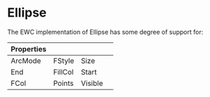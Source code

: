 # Ellipse

The EWC implementation of Ellipse has some degree of support for:

| Properties|  |  |  |
|--|--|--|--|
 |  ArcMode  |  FStyle   |  Size     |          |
 |  End      |  FillCol  |  Start    |          |
 |  FCol     |  Points   |  Visible  |          |
